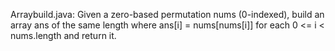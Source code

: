Arraybuild.java: Given a zero-based permutation nums (0-indexed), build an array ans of the same length where ans[i] = nums[nums[i]] for each 0 <= i < nums.length and return it.

